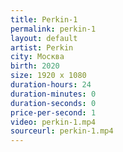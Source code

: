 ```yaml
---
title: Perkin-1
permalink: perkin-1
layout: default
artist: Perkin
city: Москва
birth: 2020
size: 1920 x 1080
duration-hours: 24
duration-minutes: 0
duration-seconds: 0
price-per-second: 1
video: perkin-1.mp4
sourceurl: perkin-1.mp4
---
```


